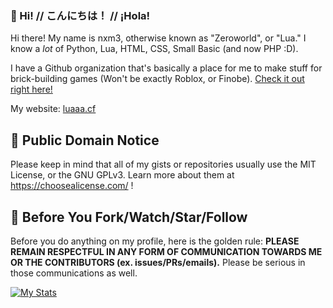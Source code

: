 ### 👋 Hi! // こんにちは！ // ¡Hola!

Hi there! My name is nxm3, otherwise known as "Zeroworld", or "Lua."
I know a *lot* of Python, Lua, HTML, CSS, Small Basic (and now PHP :D).

I have a Github organization that's basically a place for me to make stuff for brick-building games (Won't be exactly Roblox, or Finobe). [Check it out right here!](https://github.com/lakemichiganindustries)

My website: [luaaa.cf](luaaa.cf)

## 📝 Public Domain Notice

Please keep in mind that all of my gists or repositories usually use the MIT License, or the GNU GPLv3. Learn more about them at https://choosealicense.com/ !

## 🛑 Before You Fork/Watch/Star/Follow

Before you do anything on my profile, here is the golden rule: **PLEASE REMAIN RESPECTFUL IN ANY FORM OF COMMUNICATION TOWARDS ME OR THE CONTRIBUTORS (ex. issues/PRs/emails).** Please be serious in those communications as well.

[![My Stats](https://github-readme-stats.vercel.app/api?username=nxm3)](https://github.com/anuraghazra/github-readme-stats)


